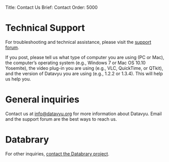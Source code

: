 Title: Contact Us
Brief: Contact
Order: 5000

# Technical Support

For troubleshooting and technical assistance, please visit the [support forum](/support/).

If you post, please tell us what type of computer you are using (PC or Mac), the computer’s operating system (e.g., Windows 7 or Mac OS 10.10 Yosemite), the video plug-in you are using (e.g., VLC, QuickTime, or QTkit), and the version of Datavyu you are using (e.g., 1.2.2 or 1.3.4). This will help us help you.

# General inquiries

Contact us at info@datavyu.org for more information about Datavyu.
Email and the support forum are the best ways to reach us. 

# Databrary

For other inquiries, [contact the Databrary project](http://databrary.org/contact.html).

